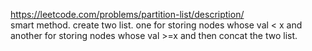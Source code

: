 https://leetcode.com/problems/partition-list/description/  
smart method. create two list. one for storing nodes whose val < x and another for storing nodes whose val >=x and then concat the two list.